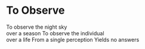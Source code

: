 # To Observe

To observe 
    the night sky  
        over a season 
To observe 
    the individual  
        over a life 
From a single perception
Yields no answers